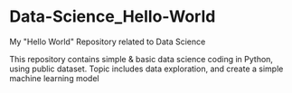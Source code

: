 # Data-Science_Hello-World
My "Hello World" Repository related to Data Science

This repository contains simple & basic data science coding in Python, using public dataset.
Topic includes data exploration, and create a simple machine learning model
